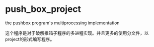 # push_box_project
the pushbox program's multiprocessing implementation


这个程序是对于破解推箱子程序的多进程实现。并且更多的使用分文件，以project的形式编写程序。
